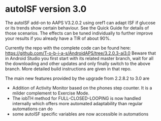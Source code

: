 # autoISF version 3.0
The autoISF add-on to AAPS V3.2.0.2 using oref1 can adapt ISF if glucose or its trends show certain behaviour. See the Quick Guide for details of those scenarios. The effects can be tuned individually to further improve your results if you already have a TIR of about 90%.

Currently the repo with the complete code can be found here: https://github.com/T-o-b-i-a-s/AndroidAPS/tree/3.2.0.3-ai3.0
Beware that in Android Studio you first start with its related master branch, wait for all the downloading and other updates and only finally switch to the above branch. More detailed build instructions are given in that repo.

The main new features provided by the upgrade from 2.2.8.2 to 3.0  are
* Addition of Activity Monitor based on the phones step counter. It is a milder complement to Exercise Mode.
* The iobTH method for FULL-CLOSED-LOOPING is now handled internally which offers more automated adaptability than regular automations can do
* some autoISF specific variables are now accessible in automations
